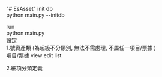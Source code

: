 "# EsAsset" 
init db   
python main.py --initdb   
   
run    
python main.py   
設定    
1.號資產類 (為超級不分類別, 無法不需處理, 不屬任一項目/票據 )   
項目/票據 
view
edit
list

2.細項分類定義  

